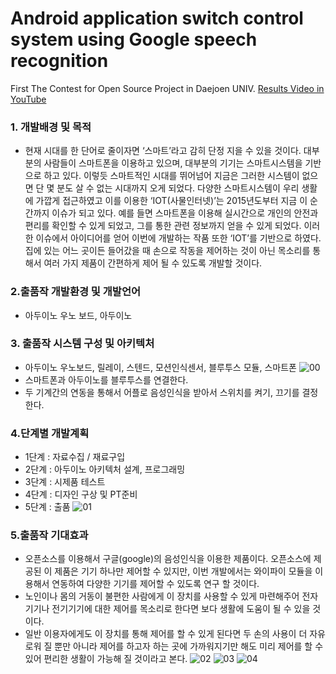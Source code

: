 # Android application switch control system using Google speech recognition

First The Contest for Open Source Project in Daejoen UNIV.
[Results Video in YouTube](https://www.youtube.com/watch?v=zxLQ69SqPxA)

### 1. 개발배경 및 목적
+ 현재 시대를 한 단어로 줄이자면 ‘스마트’라고 감히 단정 지을 수 있을 것이다. 대부분의 사람들이 스마트폰을 이용하고 있으며, 대부분의 기기는 스마트시스템을 기반으로 하고 있다. 이렇듯 스마트적인 시대를 뛰어넘어 지금은 그러한 시스템이 없으면 단 몇 분도 살 수 없는 시대까지 오게 되었다. 다양한 스마트시스템이 우리 생활에 가깝게 접근하였고 이를 이용한 ‘IOT(사물인터넷)’는 2015년도부터 지금 이 순간까지 이슈가 되고 있다. 예를 들면 스마트폰을 이용해 실시간으로 개인의 안전과 편리를 확인할 수 있게 되었고, 그를 통한 관련 정보까지 얻을 수 있게 되었다. 이러한 이슈에서 아이디어를 얻어 이번에 개발하는 작품 또한 ‘IOT’를 기반으로 하였다. 집에 있는 어느 곳이든 들어갔을 때 손으로 작동을 제어하는 것이 아닌 목소리를 통해서 여러 가지 제품이 간편하게 제어 될 수 있도록 개발할 것이다. 
### 2.출품작 개발환경 및 개발언어
+ 아두이노 우노 보드, 아두이노
### 3. 출품작 시스템 구성 및 아키텍처
+ 아두이노 우노보드, 릴레이, 스텐드, 모션인식센서, 블루투스 모듈, 스마트폰
![00](http://postfiles14.naver.net/20160318_189/wsn026_1458300441218WuDV3_PNG/55.PNG?type=w966)
 + 스마트폰과 아두이노를 블루투스를 연결한다.
 + 두 기계간의 연동을 통해서 어플로 음성인식을 받아서 스위치를 켜기, 끄기를 결정한다.
### 4.단계별 개발계획
+ 1단계 : 자료수집 / 재료구입
+ 2단계 : 아두이노 아키텍처 설계, 프로그래밍
+ 3단계 : 시제품 테스트
+ 4단계 : 디자인 구상 및 PT준비
+ 5단계 : 출품 
![01](http://postfiles10.naver.net/20160318_121/wsn026_1458300487556xLilT_PNG/66.PNG?type=w966)
### 5.출품작 기대효과
+ 오픈소스를 이용해서 구글(google)의 음성인식을 이용한 제품이다. 오픈소스에 제공된 이 제품은 기기 하나만 제어할 수 있지만, 이번 개발에서는 와이파이 모듈을 이용해서 연동하여 다양한 기기를 제어할 수 있도록 연구 할 것이다.
+ 노인이나 몸의 거동이 불편한 사람에게 이 장치를 사용할 수 있게 마련해주어 전자기기나 전기기기에 대한 제어를 목소리로 한다면 보다 생활에 도움이 될 수 있을 것이다.
+ 일반 이용자에게도 이 장치를 통해 제어를 할 수 있게 된다면 두 손의 사용이 더 자유로워 질 뿐만 아니라 제어를 하고자 하는 곳에 가까워지기만 해도 미리 제어를 할 수 있어 편리한 생활이 가능해 질 것이라고 본다.
![02](http://postfiles13.naver.net/20160318_60/wsn026_1458301082741oEKeu_JPEG/HE-E%28%BE%EE%C7%C3_%BD%BA%C0%A7%C4%A1_%C1%A6%BE%EE_%BD%C3%BD%BA%C5%DB%29.002.jpeg?type=w966)
![03](http://postfiles4.naver.net/20160318_227/wsn026_1458301083559NoYs4_JPEG/HE-E%28%BE%EE%C7%C3_%BD%BA%C0%A7%C4%A1_%C1%A6%BE%EE_%BD%C3%BD%BA%C5%DB%29.007.jpeg?type=w966)
![04](http://postfiles13.naver.net/20160318_204/wsn026_1458301084232e7bTI_JPEG/HE-E%28%BE%EE%C7%C3_%BD%BA%C0%A7%C4%A1_%C1%A6%BE%EE_%BD%C3%BD%BA%C5%DB%29.011.jpeg?type=w966)
